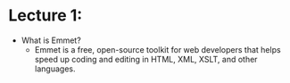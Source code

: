 # Lecture 1:

- What is Emmet?
  - Emmet is a free, open-source toolkit for web developers that helps speed up coding and editing in HTML, XML, XSLT, and other languages.
